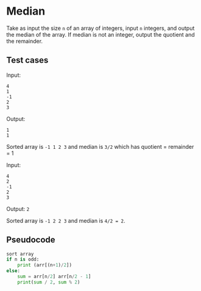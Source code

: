 # Median

Take as input the size `n` of an array of integers, input `n` integers, and output the median of the array. If median is not an integer, output the quotient and the remainder.

## Test cases

Input:
```
4
1
-1
2
3
```
Output:
```
1
1
```
Sorted array is `-1 1 2 3` and median is `3/2` which has quotient = remainder = 1

Input:
```
4
2
-1
2
3
```
Output: `2`

Sorted array is `-1 2 2 3` and median is `4/2 = 2`.


## Pseudocode

```python
sort array
if n is odd:
    print (arr[(n+1)/2])
else:
    sum = arr[n/2] arr[n/2 - 1]
    print(sum / 2, sum % 2)
```